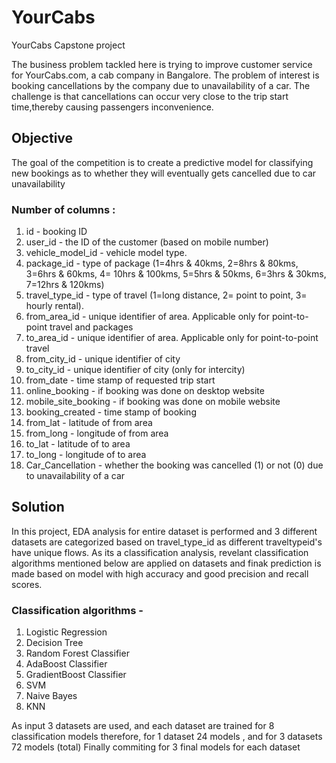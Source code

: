 # YourCabs
YourCabs Capstone project

The business problem tackled here is trying to improve customer service for YourCabs.com, a cab company in Bangalore. 
The problem of interest is booking cancellations by the company due to unavailability of a car. The challenge is that cancellations can occur very close to the trip start time,thereby causing passengers inconvenience.

## Objective 

The goal of the competition is to create a predictive model for classifying new bookings as to whether they will eventually gets cancelled due to car unavailability

### Number of columns :

1. id - booking ID
2. user_id - the ID of the customer (based on mobile number)
3. vehicle_model_id - vehicle model type.
4. package_id - type of package (1=4hrs & 40kms, 2=8hrs & 80kms, 3=6hrs & 60kms, 4= 10hrs & 100kms, 5=5hrs & 
50kms, 6=3hrs & 30kms, 7=12hrs & 120kms)
5. travel_type_id - type of travel (1=long distance, 2= point to point, 3= hourly rental).
6. from_area_id - unique identifier of area. Applicable only for point-to-point travel and packages
7. to_area_id - unique identifier of area. Applicable only for point-to-point travel
8. from_city_id - unique identifier of city
9. to_city_id - unique identifier of city (only for intercity)
10. from_date - time stamp of requested trip start
11. online_booking - if booking was done on desktop website
12. mobile_site_booking - if booking was done on mobile website
13. booking_created - time stamp of booking
14. from_lat - latitude of from area
15. from_long - longitude of from area
16. to_lat - latitude of to area
17. to_long - longitude of to area
18. Car_Cancellation - whether the booking was cancelled (1) or not (0) due to unavailability of a car

## Solution 

In this project, EDA analysis for entire dataset is performed and 3 different datasets are categorized based on travel_type_id as different traveltypeid's have unique flows.
As its a classification analysis, revelant classification algorithms mentioned below are applied on datasets and finak prediction is made based on model with high accuracy and good precision and recall scores.

### Classification algorithms -
1. Logistic Regression
2. Decision Tree
3. Random Forest Classifier
4. AdaBoost Classifier
5. GradientBoost Classifier
6. SVM
7. Naive Bayes
8. KNN

As input 3 datasets are used, and each dataset are trained for 8 classification models therefore, for 1 dataset 24 models , and for 3 datasets 72 models (total)
Finally commiting for 3 final models for each dataset 
